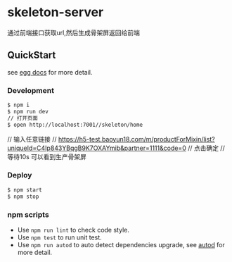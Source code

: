 # skeleton-server

通过前端接口获取url,然后生成骨架屏返回给前端

## QuickStart

<!-- add docs here for user -->

see [egg docs][egg] for more detail.

### Development

```bash
$ npm i
$ npm run dev
// 打开页面
$ open http://localhost:7001//skeleton/home

```
// 输入任意链接
// https://h5-test.baoyun18.com/m/productForMixin/list?uniqueId=C4Ip843YBqgB9K7OXAYmib&partner=1111&code=0
// 点击确定
// 等待10s 可以看到生产骨架屏

### Deploy

```bash
$ npm start
$ npm stop
```

### npm scripts

- Use `npm run lint` to check code style.
- Use `npm test` to run unit test.
- Use `npm run autod` to auto detect dependencies upgrade, see [autod](https://www.npmjs.com/package/autod) for more detail.


[egg]: https://eggjs.org